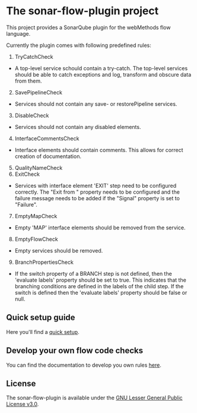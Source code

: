 # The sonar-flow-plugin project

This project provides a SonarQube plugin for the webMethods flow language.

Currently the plugin comes with following predefined rules:

1. TryCatchCheck
 * A top-level service schould contain a try-catch. The top-level services should be able to catch exceptions and log, transform and obscure data from them.
2. SavePipelineCheck
 * Services should not contain any save- or restorePipeline services.
3. DisableCheck
 * Services should not contain any disabled elements.
4. InterfaceCommentsCheck
 * Interface elements should contain comments. This allows for correct creation of documentation.
5. QualityNameCheck
6. ExitCheck
 * Services with interface element 'EXIT' step need to be configured correctly. The "Exit from " property needs to be configured and the failure message needs to be added if the "Signal" property is set to "Failure".
7. EmptyMapCheck
 * Empty 'MAP' interface elements should be removed from the service.
8. EmptyFlowCheck
 * Empty services should be removed.
9. BranchPropertiesCheck
 * If the switch property of a BRANCH step is not defined, then the 'evaluate labels' property should be set to true. This indicates that the branching conditions are defined in the labels of the child step. If the switch is defined then the 'evaluate labels' property should be false or null.

## Quick setup guide
Here you'll find a [quick setup](sonar-flow-plugin-documentation/QUICK_SETUP.md).

## Develop your own flow code checks
You can find the documentation to develop you own rules [here](sonar-flow-plugin-documentation/DEVELOPMENT_SETUP.md).

## License
The sonar-flow-plugin is available under the [GNU Lesser General Public License v3.0](LICENSE.txt).
